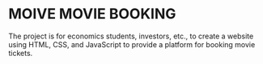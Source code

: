 # MOIVE MOVIE BOOKING 
The project is for economics students, investors, etc., to create a website using HTML, CSS, and JavaScript to provide a platform for booking movie tickets.
